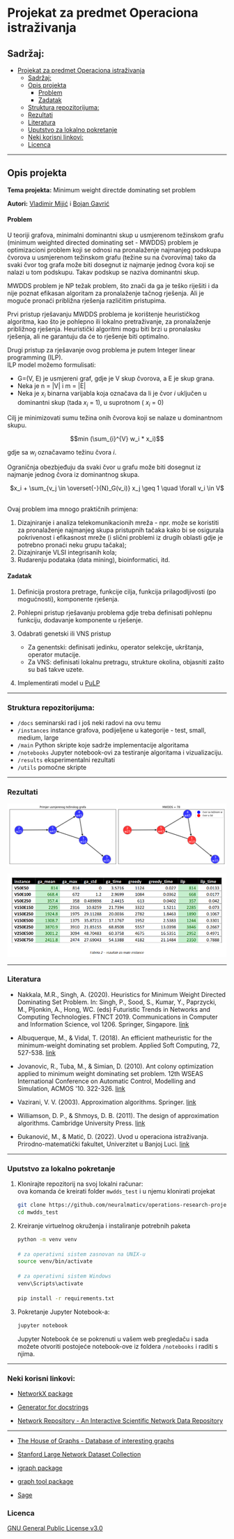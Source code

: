 # Projekat za predmet Operaciona istraživanja

## Sadržaj:
- [Projekat za predmet Operaciona istraživanja](#projekat-za-predmet-operaciona-istraživanja)
  - [Sadržaj:](#sadržaj)
  - [Opis projekta](#opis-projekta)
      - [Problem](#problem)
      - [Zadatak](#zadatak)
  - [Struktura repozitorijuma:](#struktura-repozitorijuma)
  - [Rezultati](#rezultati)
  - [Literatura](#literatura)
  - [Uputstvo za lokalno pokretanje](#uputstvo-za-lokalno-pokretanje)
  - [Neki korisni linkovi:](#neki-korisni-linkovi)
  - [Licenca](#licenca)
---

## Opis projekta
**Tema projekta:** Minimum weight directde dominating set problem

**Autori:** [Vladimir Mijić](https://github.com/neuralmaticv) i [Bojan Gavrić](https://github.com/BokaG)
#### Problem
U teoriji grafova, minimalni dominantni skup u usmjerenom težinskom grafu (minimum weighted directed dominating set - MWDDS) problem je optimizacioni problem koji se odnosi na
pronalaženje najmanjeg podskupa čvorova u usmjerenom težinskom grafu (težine su na čvorovima) tako da svaki čvor 
tog grafa može biti dosegnut iz najmanje jednog čvora koji se nalazi u tom podskupu. Takav podskup se naziva dominantni skup.   
 
MWDDS problem je NP težak problem, što znači da ga je teško riješiti i da nije poznat efikasan algoritam za pronalaženje tačnog rješenja. Ali je moguće pronaći približna rješenja različitim pristupima.

Prvi pristup rješavanju MWDDS problema je korištenje heurističkog algoritma, kao što je pohlepno ili lokalno pretraživanje,
za pronalaženje približnog rješenja. Heuristički algoritmi mogu biti brzi u pronalasku rješenja, ali ne garantuju da će 
to rješenje biti optimalno.  

Drugi pristup za rješavanje ovog problema je putem Integer linear programming (ILP).  
ILP model možemo formulisati:  
* G=(V, E) je usmjereni graf, gdje je V skup čvorova, a E je skup grana.
* Neka je n = |V| i m = |E|
* Neka je $x_i$ binarna varijabla koja označava da li je čvor *i* uključen u dominantni skup (tada $x_i$ = 1), u suprotnom ( $x_i$ = 0)  

Cilj je minimizovati sumu težina onih čvorova koji se nalaze u dominantnom skupu.  
  
$$min (\sum_{i}^{V} w_i * x_i)$$


gdje sa $w_i$ označavamo težinu čvora *i*.  

Ograničnja obezbjeđuju da svaki čvor u grafu može biti dosegnut iz najmanje jednog čvora iz dominantnog skupa.  


<p align="center">
$x_i + \sum_{v_j \in \overset{-}{N}_G(v_i)} x_j \geq 1 \quad \forall v_i \in V$
</p>
  
<br>
Ovaj problem ima mnogo praktičnih primjena:  

1. Dizajniranje i analiza telekomunikacionih mreža - npr. može se koristiti za pronalaženje najmanjeg skupa pristupnih tačaka kako bi se osigurala pokrivenost i efikasnost mreže (i slični problemi iz drugih oblasti gdje je potrebno pronaći neku grupu tačaka);
2. Dizajniranje VLSI integrisanih kola;
3. Rudarenju podataka (data mining), bioinformatici, itd. 


#### Zadatak
1) Definicija prostora pretrage, funkcije cilja, funkcija prilagodljivosti (po mogućnosti), komponente rješenja.
2) Pohlepni pristup rješavanju problema gdje treba definisati  pohlepnu funkciju, dodavanje komponente u rješenje.
3) Odabrati genetski ili VNS pristup
     - Za genentski: definisati jedinku, operator selekcije, ukrštanja, operator mutacije.
     - Za VNS: definisati lokalnu pretragu, strukture okolina, objasniti zašto su baš takve uzete.

4) Implementirati model u [PuLP](https://coin-or.github.io/pulp/)

---

### Struktura repozitorijuma:
- `/docs` 	seminarski rad i još neki radovi na ovu temu
- `/instances` 	instance grafova, podijeljene u kategorije - test, small, medium, large
- `/main`	Python skripte koje sadrže implementacije algoritama
- `/notebooks` 	Jupyter notebook-ovi za testiranje algoritama i vizualizaciju.
- `/results` 	eksperimentalni rezultati
- `/utils`  pomoćne skripte
---

### Rezultati
![Primjer minimalnog dominantnog skupa u usmjerenom težinskom grafu](https://github.com/neuralmaticv/operations-research-project_mwdds/blob/main/instances/images/instance_05_06_graph_bhs.png)

![Rezultati za testne instance](https://github.com/neuralmaticv/operations-research-project_mwdds/blob/main/results/images/small_results_overview_bhs.png)

---

### Literatura

* Nakkala, M.R., Singh, A. (2020). Heuristics for Minimum Weight Directed Dominating Set Problem. In: Singh, P., Sood, S., Kumar, Y., Paprzycki, M., Pljonkin, A., Hong, WC. (eds) Futuristic Trends in Networks and Computing Technologies. FTNCT 2019. Communications in Computer and Information Science, vol 1206. Springer, Singapore. [link](https://doi.org/10.1007/978-981-15-4451-4_39)

* Albuquerque, M., & Vidal, T. (2018). An efficient matheuristic for the minimum-weight dominating set problem. Applied Soft Computing, 72, 527-538. [link](https://doi.org/10.1016/j.asoc.2018.06.052)

* Jovanovic, R., Tuba, M., & Simian, D. (2010). Ant colony optimization applied to minimum weight dominating set problem. 12th WSEAS International Conference on Automatic Control, Modelling and Simulation, ACMOS '10. 322-326. [link](https://www.researchgate.net/publication/262354402_Ant_colony_optimization_applied_to_minimum_weight_dominating_set_problem)

* Vazirani, V. V. (2003). Approximation algorithms. Springer. [link](https://link.springer.com/book/10.1007/978-3-662-04565-7)

* Williamson, D. P., & Shmoys, D. B. (2011). The design of approximation algorithms. Cambridge University Press. [link](https://www.designofapproxalgs.com/index.php)

* Đukanović, M., & Matić, D. (2022). Uvod u operaciona istraživanja. Prirodno-matematički fakultet, Univerzitet u Banjoj Luci. [link](https://drive.google.com/file/d/18arqs1f0SVbmAzVdUGGJfMxRIP306byn/view)

---

### Uputstvo za lokalno pokretanje
1. Klonirajte repozitorij na svoj lokalni računar:  
   ova komanda će kreirati folder `mwdds_test` i u njemu klonirati projekat
   ```bash
   git clone https://github.com/neuralmaticv/operations-research-project_mwdds.git mwdds_test
   cd mwdds_test
   ```
3. Kreiranje virtuelnog okruženja i instaliranje potrebnih paketa
   ```bash
   python -m venv venv

   # za operativni sistem zasnovan na UNIX-u
   source venv/bin/activate

   # za operativni sistem Windows
   venv\Scripts\activate

   pip install -r requirements.txt
   ```
4. Pokretanje Jupyter Notebook-a:
   ```bash
   jupyter notebook
   ```
   Jupyter Notebook će se pokrenuti u vašem web pregledaču i sada možete otvoriti postojeće notebook-ove iz foldera `/notebooks` i raditi s njima.

   
---

### Neki korisni linkovi:

* [NetworkX package](https://networkx.org/documentation/stable/index.html)

* [Generator for docstrings](https://github.com/airtai/docstring-gen)

* [Network Repository - An Interactive Scientific Network Data Repository](https://networkrepository.com/)

---

* [The House of Graphs - Database of interesting graphs](https://houseofgraphs.org/)

* [Stanford Large Network Dataset Collection](https://snap.stanford.edu/data/)

* [igraph package](https://igraph.readthedocs.io/en/0.10.2/index.html)

* [graph tool package](https://graph-tool.skewed.de/)

* [Sage](https://doc.sagemath.org/html/en/reference/index.html)


### Licenca
[GNU General Public License v3.0](https://github.com/neuralmaticv/operations-research-project_mwdds/blob/main/LICENSE)
